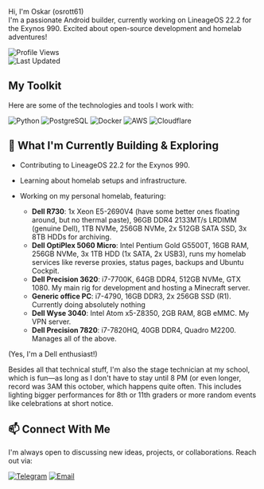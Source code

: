 Hi, I'm Oskar (osrott61)  
I'm a passionate Android builder, currently working on LineageOS 22.2 for the Exynos 990. Excited about open-source development and homelab adventures!

![Profile Views](https://komarev.com/ghpvc/?username=osrott61-gh&color=blue&style=for-the-badge)  
![Last Updated](https://img.shields.io/badge/Last%20Updated-June%202025-blue?style=for-the-badge)

## My Toolkit  
Here are some of the technologies and tools I work with:

![Python](https://img.shields.io/badge/Python-3776AB?style=for-the-badge&logo=python&logoColor=white)
![PostgreSQL](https://img.shields.io/badge/PostgreSQL-316192?style=for-the-badge&logo=postgresql&logoColor=white)
![Docker](https://img.shields.io/badge/Docker-2496ED?style=for-the-badge&logo=docker&logoColor=white)
![AWS](https://img.shields.io/badge/AWS-232F3E?style=for-the-badge&logo=amazon-aws&logoColor=white)
![Cloudflare](https://img.shields.io/badge/Cloudflare-F38020?style=flat&logo=Cloudflare&logoColor=white)


## 🚀 What I'm Currently Building & Exploring

- Contributing to LineageOS 22.2 for the Exynos 990.
- Learning about homelab setups and infrastructure.  
- Working on my personal homelab, featuring:  

  - **Dell R730**: 1x Xeon E5-2690V4 (have some better ones floating around, but no thermal paste), 96GB DDR4 2133MT/s LRDIMM (genuine Dell), 1TB NVMe, 256GB NVMe, 2x 512GB SATA SSD, 3x 8TB HDDs for archiving.  
  - **Dell OptiPlex 5060 Micro**: Intel Pentium Gold G5500T, 16GB RAM, 256GB NVMe, 3x 1TB HDD (1x SATA, 2x USB3), runs my homelab services like reverse proxies, status pages, backups and Ubuntu Cockpit.  
  - **Dell Precision 3620**: i7-7700K, 64GB DDR4, 512GB NVMe, GTX 1080. My main rig for development and hosting a Minecraft server.
  - **Generic office PC**: i7-4790, 16GB DDR3, 2x 256GB SSD (R1). Currently doing absolutely nothing
  - **Dell Wyse 3040**: Intel Atom x5-Z8350, 2GB RAM, 8GB eMMC. My VPN server.  
  - **Dell Precision 7820**: i7-7820HQ, 40GB DDR4, Quadro M2200. Manages all of the above.  

(Yes, I'm a Dell enthusiast!)

Besides all that technical stuff, I'm also the stage technician at my school, which is fun—as long as I don't have to stay until 8 PM (or even longer, record was 3AM this october, which happens quite often. This includes lighting bigger performances for 8th or 11th graders or more random events like celebrations at short notice.

## 📫 Connect With Me

I'm always open to discussing new ideas, projects, or collaborations. Reach out via:

[![Telegram](https://img.shields.io/badge/Telegram-2CA5E0?style=for-the-badge&logo=telegram&logoColor=white)](https://t.me/oskarschat)
[![Email](https://img.shields.io/badge/Email-D14836?style=for-the-badge&logo=gmail&logoColor=white)](mailto:osrott61@perfc.org)

